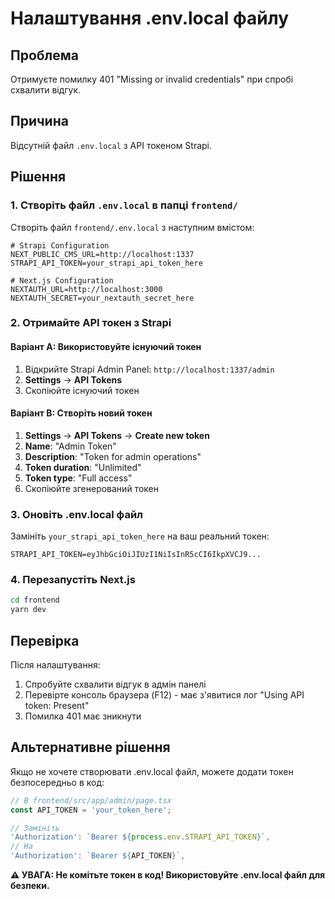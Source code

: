 # Налаштування .env.local файлу

## Проблема
Отримуєте помилку 401 "Missing or invalid credentials" при спробі схвалити відгук.

## Причина
Відсутній файл `.env.local` з API токеном Strapi.

## Рішення

### 1. Створіть файл `.env.local` в папці `frontend/`

Створіть файл `frontend/.env.local` з наступним вмістом:

```env
# Strapi Configuration
NEXT_PUBLIC_CMS_URL=http://localhost:1337
STRAPI_API_TOKEN=your_strapi_api_token_here

# Next.js Configuration
NEXTAUTH_URL=http://localhost:3000
NEXTAUTH_SECRET=your_nextauth_secret_here
```

### 2. Отримайте API токен з Strapi

#### Варіант A: Використовуйте існуючий токен
1. Відкрийте Strapi Admin Panel: `http://localhost:1337/admin`
2. **Settings** → **API Tokens**
3. Скопіюйте існуючий токен

#### Варіант B: Створіть новий токен
1. **Settings** → **API Tokens** → **Create new token**
2. **Name**: "Admin Token"
3. **Description**: "Token for admin operations"
4. **Token duration**: "Unlimited"
5. **Token type**: "Full access"
6. Скопіюйте згенерований токен

### 3. Оновіть .env.local файл

Замініть `your_strapi_api_token_here` на ваш реальний токен:

```env
STRAPI_API_TOKEN=eyJhbGciOiJIUzI1NiIsInR5cCI6IkpXVCJ9...
```

### 4. Перезапустіть Next.js

```bash
cd frontend
yarn dev
```

## Перевірка

Після налаштування:
1. Спробуйте схвалити відгук в адмін панелі
2. Перевірте консоль браузера (F12) - має з'явитися лог "Using API token: Present"
3. Помилка 401 має зникнути

## Альтернативне рішення

Якщо не хочете створювати .env.local файл, можете додати токен безпосередньо в код:

```typescript
// В frontend/src/app/admin/page.tsx
const API_TOKEN = 'your_token_here';

// Замініть
'Authorization': `Bearer ${process.env.STRAPI_API_TOKEN}`,
// На
'Authorization': `Bearer ${API_TOKEN}`,
```

**⚠️ УВАГА: Не комітьте токен в код! Використовуйте .env.local файл для безпеки.**

